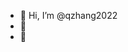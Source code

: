 - 👋 Hi, I’m @qzhang2022
- 👀 
- 🌱 

<!---
qzhang2022/qzhang2022 is a ✨ special ✨ repository because its `README.md` (this file) appears on your GitHub profile.
You can click the Preview link to take a look at your changes.
--->
